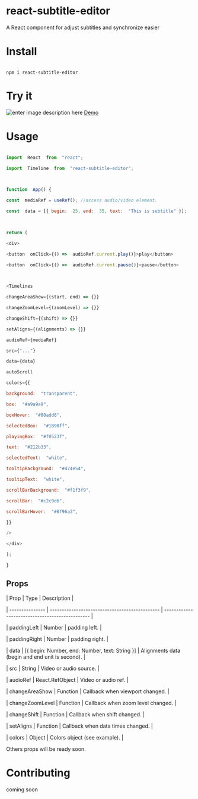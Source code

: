 
# react-subtitle-editor

  

A React component for adjust subtitles and synchronize easier

  

# Install

  

```

npm i react-subtitle-editor

```

  

# Try it
![enter image description here](https://im7.ezgif.com/tmp/ezgif-7-91e8964c1870.gif)
[Demo](https://codesandbox.io/s/vibrant-yalow-2og1l)

  

# Usage

```javascript

import  React  from  "react";

import  Timeline  from  "react-subtitle-editor";

  

function  App() {

const  mediaRef = useRef(); //access audio/video element.

const  data = [{ begin:  25, end:  35, text:  "This is subtitle" }];

  

return (

<div>

<button  onClick={() =>  audioRef.current.play()}>play</button>

<button  onClick={() =>  audioRef.current.pause()}>pause</button>

  

<Timelines

changeAreaShow={(start, end) => {}}

changeZoomLevel={(zoomLevel) => {}}

changeShift={(shift) => {}}

setAligns={(alignments) => {}}

audioRef={mediaRef}

src={"..."}

data={data}

autoScroll

colors={{

background:  "transparent",

box:  "#a9a9a9",

boxHover:  "#80add6",

selectedBox:  "#1890ff",

playingBox:  "#f0523f",

text:  "#212b33",

selectedText:  "white",

tooltipBackground:  "#474e54",

tooltipText:  "white",

scrollBarBackground:  "#f1f3f9",

scrollBar:  "#c2c9d6",

scrollBarHover:  "#8f96a3",

}}

/>

</div>

);

}

```

  

## Props

  

| Prop | Type | Description |

| --------------- | ---------------------------------------------- | ----------------------------------------------- |

| paddingLeft | Number | padding left. |

| paddingRight | Number | padding right. |

| data | [{ begin: Number, end: Number, text: String }] | Alignments data (begin and end unit is second). |

| src | String | Video or audio source. |

| audioRef | React.RefObject | Video or audio ref. |

| changeAreaShow | Function | Callback when viewport changed. |

| changeZoomLevel | Function | Callback when zoom level changed. |

| changeShift | Function | Callback when shift changed. |

| setAligns | Function | Callback when data times changed. |

| colors | Object | Colors object (see example). |

  

Others props will be ready soon.

  

# Contributing

  

coming soon